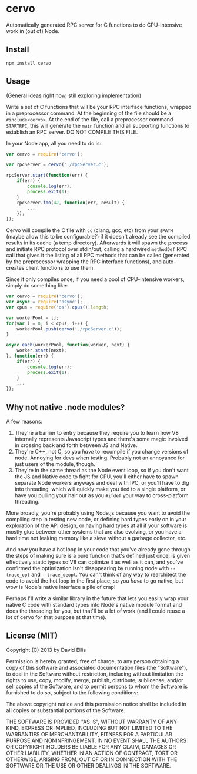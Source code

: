 # cervo

Automatically generated RPC server for C functions to do CPU-intensive work in (out of) Node.

## Install

    npm install cervo

## Usage

(General ideas right now, still exploring implementation)

Write a set of C functions that will be your RPC interface functions, wrapped in a preprocessor command. At the beginning of the file should be a `#include<cervo>`. At the end of the file, call a preprocessor command `STARTRPC`, this will generate the `main` function and all supporting functions to establish an RPC server. DO NOT COMPILE THIS FILE.

In your Node app, all you need to do is:

```js
var cervo = require('cervo');

var rpcServer = cervo('./rpcServer.c');

rpcServer.start(function(err) {
    if(err) {
        console.log(err);
        process.exit(1);
    }
    rpcServer.foo(42, function(err, result) {
        ...
    });
});
```

Cervo will compile the C file with `cc` (clang, gcc, etc) from your `$PATH` (maybe allow this to be configurable?) if it doesn't already see the compiled results in its cache (a temp directory). Afterwards it will spawn the process and initiate RPC protocol over stdin/out, calling a hardwired `methodDef` RPC call that gives it the listing of all RPC methods that can be called (generated by the preprocessor wrapping the RPC interface functions), and auto-creates client functions to use them.

Since it only compiles once, if you need a pool of CPU-intensive workers, simply do something like:

```js
var cervo = require('cervo');
var async = require('async');
var cpus = require('os').cpus().length;

var workerPool = [];
for(var i = 0; i < cpus; i++) {
    workerPool.push(cervo('./rpcServer.c'));
}

async.each(workerPool, function(worker, next) {
    worker.start(next);
}, function(err) {
    if(err) {
        console.log(err);
        process.exit(1);
    }
    ...
});
```

## Why not native .node modules?

A few reasons:

1. They're a barrier to entry because they require you to learn how V8 internally represents Javascript types and there's some magic involved in crossing back and forth between JS and Native.
2. They're C++, not C, so you *have* to recompile if you change versions of node. Annoying for devs when testing. Probably not an annoyance for just users of the module, though.
3. They're in the same thread as the Node event loop, so if you don't want the JS and Native code to fight for CPU, you'll either have to spawn separate Node workers anyways and deal with IPC, or you'll have to dig into threading, which will quickly make you tied to a single platform, or have you pulling your hair out as you `#ifdef` your way to cross-platform threading.

More broadly, you're probably using Node.js because you want to avoid the compiling step in testing new code, or defining hard types early on in your exploration of the API design, or having hard types at all if your software is mostly glue between other systems that are also evolving, or you have a hard time not leaking memory like a sieve without a garbage collector, etc.

And now you have a hot loop in your code that you've already gone through the steps of making sure is a pure function that's defined just once, is given effectively static types so V8 can optimize it as well as it can, and you've confirmed the optimization isn't disappearing by running node with `--trace_opt` and `--trace_deopt`. You can't think of any way to rearchitect the code to avoid the hot loop in the first place, so you *have* to go native, but wow is Node's native interface a pile of crap!

Perhaps I'll write a similar library in the future that lets you easily wrap your native C code with standard types into Node's native module format and does the threading for you, but that'll be a lot of work (and I could reuse a lot of cervo for that purpose at that time).

## License (MIT)

Copyright (C) 2013 by David Ellis

Permission is hereby granted, free of charge, to any person obtaining a copy
of this software and associated documentation files (the "Software"), to deal
in the Software without restriction, including without limitation the rights
to use, copy, modify, merge, publish, distribute, sublicense, and/or sell
copies of the Software, and to permit persons to whom the Software is
furnished to do so, subject to the following conditions:

The above copyright notice and this permission notice shall be included in
all copies or substantial portions of the Software.

THE SOFTWARE IS PROVIDED "AS IS", WITHOUT WARRANTY OF ANY KIND, EXPRESS OR
IMPLIED, INCLUDING BUT NOT LIMITED TO THE WARRANTIES OF MERCHANTABILITY,
FITNESS FOR A PARTICULAR PURPOSE AND NONINFRINGEMENT. IN NO EVENT SHALL THE
AUTHORS OR COPYRIGHT HOLDERS BE LIABLE FOR ANY CLAIM, DAMAGES OR OTHER
LIABILITY, WHETHER IN AN ACTION OF CONTRACT, TORT OR OTHERWISE, ARISING FROM,
OUT OF OR IN CONNECTION WITH THE SOFTWARE OR THE USE OR OTHER DEALINGS IN
THE SOFTWARE.
